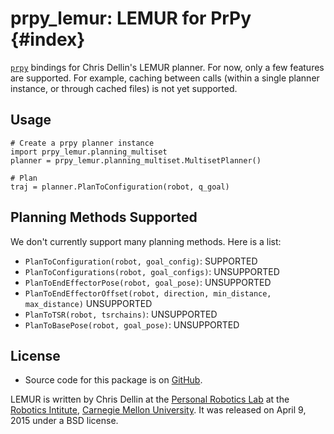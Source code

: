 prpy_lemur: LEMUR for PrPy {#index}
==========================

[`prpy`][github-prpy] bindings for Chris Dellin's LEMUR planner.  For
now, only a few features are supported.  For example, caching between
calls (within a single planner instance, or through cached files) is
not yet supported.

Usage
-----

    # Create a prpy planner instance
    import prpy_lemur.planning_multiset
    planner = prpy_lemur.planning_multiset.MultisetPlanner()

    # Plan
    traj = planner.PlanToConfiguration(robot, q_goal)

Planning Methods Supported
--------------------------

We don't currently support many planning methods.  Here is a list:

- `PlanToConfiguration(robot, goal_config)`: SUPPORTED
- `PlanToConfigurations(robot, goal_configs)`: UNSUPPORTED
- `PlanToEndEffectorPose(robot, goal_pose)`: UNSUPPORTED
- `PlanToEndEffectorOffset(robot, direction, min_distance, max_distance)` UNSUPPORTED
- `PlanToTSR(robot, tsrchains)`: UNSUPPORTED
- `PlanToBasePose(robot, goal_pose)`: UNSUPPORTED

License
-------

* Source code for this package is on [GitHub][github-prpy-lemur].

LEMUR is written by Chris Dellin at the [Personal Robotics Lab][prlab]
at the [Robotics Intitute][ri], [Carnegie Mellon University][cmu].  It
was released on April 9, 2015 under a BSD license.

[cmu]: http://www.cmu.edu/
[github-prpy]: https://github.com/personalrobotics/prpy/
[github-prpy-lemur]: https://github.com/personalrobotics/lemur/tree/master/prpy_lemur/
[prlab]: https://personalrobotics.ri.cmu.edu/
[ri]: http://www.ri.cmu.edu/

